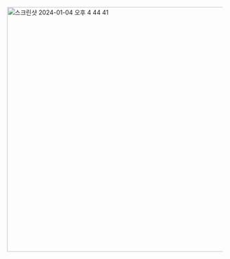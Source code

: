 <img width="573" alt="스크린샷 2024-01-04 오후 4 44 41" src="https://github.com/NOEL-code/WOO_SUNG/assets/83216048/24b8a492-07f7-4edd-a144-497ed6182953">
